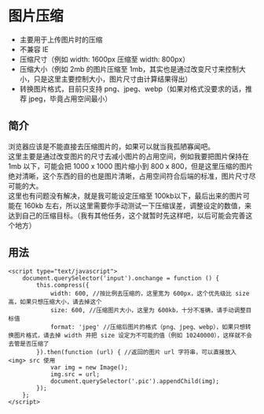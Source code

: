 # 图片压缩

- 主要用于上传图片时的压缩
- 不兼容 IE
- 压缩尺寸（例如 width: 1600px 压缩至 width: 800px）
- 压缩大小（例如 2mb 的图片压缩至 1mb，其实也是通过改变尺寸来控制大小，只是这里主要控制大小，图片尺寸由计算结果得出）
- 转换图片格式，目前只支持 png、jpeg、webp（如果对格式没要求的话，推荐 jpeg，毕竟占用空间最小）

## 简介

浏览器应该是不能直接去压缩图片的，如果可以就当我孤陋寡闻吧。<br>
这里主要是通过改变图片的尺寸去减小图片的占用空间，例如我要把图片保持在 1mb 以下，可能会把 1000 x 1000 图片缩小到 800 x 800，但是这里压缩的图片绝对清晰，这个东西的目的也是图片清晰，占用空间符合后端的标准，图片尺寸尽可能的大。<br>
这里也有问题没有解决，就是我可能设定压缩至 100kb以下，最后出来的图片可能在 160kb 左右，所以这里需要你手动测试一下压缩误差，调整设定的数值，来达到自己的压缩目标。（我有其他任务，这个就暂时先这样吧，以后可能会完善这个地方）

## 用法

```
<script type="text/javascript">
    document.querySelector('input').onchange = function () {
        this.compress({
            width: 600, //按比例去压缩的，这里宽为 600px，这个优先级比 size 高，如果只想压缩大小，请去掉这个
            size: 600, //压缩图片大小，这里为 600kb，十分不准确，请手动调整目标值
            format: 'jpeg' //压缩后图片的格式（png、jpeg、webp），如果只想转换图片格式，请去掉 width 并把 size 设定为不可能的值（例如 10240000），这样就不会去管是否压缩了
        }).then(function (url) { //返回的图片 url 字符串，可以直接放入 <img> src 使用
            var img = new Image();
            img.src = url;
            document.querySelector('.pic').appendChild(img);
        });
    };
</script>
```
